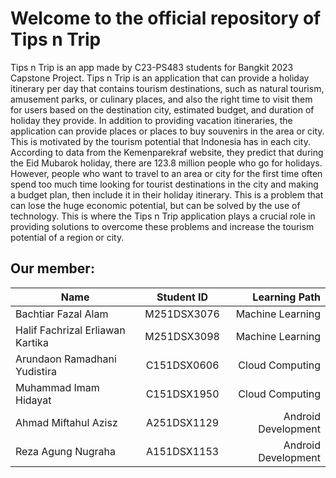 # Welcome to the official repository of Tips n Trip
Tips n Trip is an app made by C23-PS483 students for Bangkit 2023 Capstone Project.
Tips n Trip is an application that can provide a holiday itinerary per day that contains tourism destinations, such as natural tourism, amusement parks, or culinary places, and also the right time to visit them for users based on the destination city, estimated budget, and duration of holiday they provide. In addition to providing vacation itineraries, the application can provide places or places to buy souvenirs in the area or city. This is motivated by the tourism potential that Indonesia has in each city. According to data from the Kemenparekraf website, they predict that during the Eid Mubarok holiday, there are 123.8 million people who go for holidays. However, people who want to travel to an area or city for the first time often spend too much time looking for tourist destinations in the city and making a budget plan, then include it in their holiday itinerary. This is a problem that can lose the huge economic potential, but can be solved by the use of technology. This is where the Tips n Trip application plays a crucial role in providing solutions to overcome these problems and increase the tourism potential of a region or city.

## Our member:

| Name        | Student ID           | Learning Path  |
| ------------- |:-------------:| -----:|
| Bachtiar Fazal Alam | M251DSX3076 |  Machine Learning |
| Halif Fachrizal Erliawan Kartika | M251DSX3098 |  Machine Learning |
| Arundaon Ramadhani Yudistira | C151DSX0606 | Cloud Computing |
| Muhammad Imam Hidayat | C151DSX1950 | Cloud Computing |
| Ahmad Miftahul Azisz | A251DSX1129 | Android Development |
| Reza Agung Nugraha | A151DSX1153 | Android Development |
